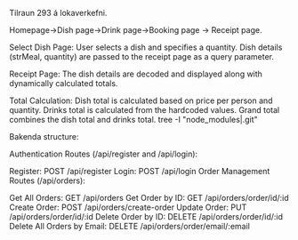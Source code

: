 Tilraun 293 á lokaverkefni.

Homepage->Dish page->Drink page->Booking page -> Receipt page.

Select Dish Page:
User selects a dish and specifies a quantity.
Dish details (strMeal, quantity) are passed to the receipt page as a query parameter.


Receipt Page:
The dish details are decoded and displayed along with dynamically calculated totals.


Total Calculation:
Dish total is calculated based on price per person and quantity.
Drinks total is calculated from the hardcoded values.
Grand total combines the dish total and drinks total.
tree -I "node_modules|.git"



Bakenda structure:


Authentication Routes (/api/register and /api/login):

Register: POST /api/register
Login: POST /api/login
Order Management Routes (/api/orders):

Get All Orders: GET /api/orders
Get Order by ID: GET /api/orders/order/id/:id
Create Order: POST /api/orders/create-order
Update Order: PUT /api/orders/order/id/:id
Delete Order by ID: DELETE /api/orders/order/id/:id
Delete All Orders by Email: DELETE /api/orders/order/email/:email